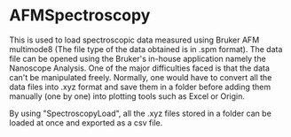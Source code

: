 # AFMSpectroscopy

This is used to load spectroscopic data measured using Bruker AFM multimode8 (The file type of the data obtained is in .spm format). The data file can be opened using the Bruker's in-house application namely the Nanoscope Analysis. One of the major 
difficulties faced is that the data can't be manipulated freely. Normally, one would have to convert all the data files into .xyz format and save them in a folder before adding them manually (one by one) into plotting tools such as Excel or Origin. 

By using "SpectroscopyLoad", all the .xyz files stored in a folder can be loaded at once and exported as a csv file.

